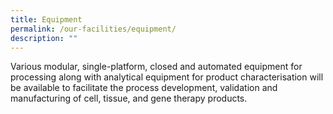 ```yaml
---
title: Equipment
permalink: /our-facilities/equipment/
description: ""
---
```

Various modular, single-platform, closed and automated equipment for processing along with analytical equipment for product characterisation will be available to facilitate the process development, validation and manufacturing of cell, tissue, and gene therapy products.